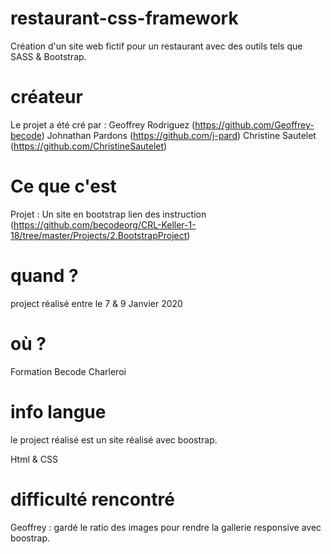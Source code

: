 # restaurant-css-framework
Création d'un site web fictif pour un restaurant avec des outils tels que SASS &amp; Bootstrap.

# créateur

Le projet a été cré par :
    Geoffrey Rodriguez (https://github.com/Geoffrey-becode)
    Johnathan Pardons (https://github.com/j-pard)
    Christine Sautelet (https://github.com/ChristineSautelet)

# Ce que c'est

Projet : Un site en bootstrap 
lien des instruction (https://github.com/becodeorg/CRL-Keller-1-18/tree/master/Projects/2.BootstrapProject)

# quand ?

project réalisé entre le 7 & 9 Janvier 2020 

# où ?

Formation Becode Charleroi 

# info langue

le project réalisé est un site réalisé avec boostrap.

Html & CSS

# difficulté rencontré

Geoffrey : gardé le ratio des images pour rendre la gallerie responsive avec boostrap.
